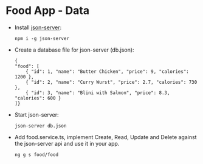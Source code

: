 # Food App - Data

- Install [json-server](https://github.com/typicode/json-server):

    ```
    npm i -g json-server
    ```

- Create a database file for json-server (db.json):

    ```
    {
    "food": [
        { "id": 1, "name": "Butter Chicken", "price": 9, "calories": 1200 },
        { "id": 2, "name": "Curry Wurst", "price": 2.7, "calories": 730 },
        { "id": 3, "name": "Blini with Salmon", "price": 8.3, "calories": 600 }
    ]}
    ```

- Start json-server:

    ```
    json-server db.json
    ```

- Add food.service.ts, implement Create, Read, Update and Delete against the json-server api and use it in your app.

    ```
    ng g s food/food
    ```